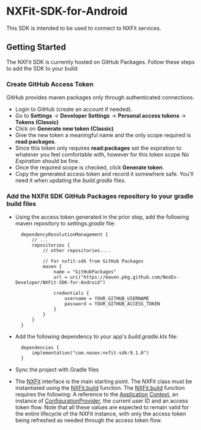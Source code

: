 # NXFit-SDK-for-Android

This SDK is intended to be used to connect to NXFit services.

## Getting Started
The NXFit SDK is currently hosted on GitHub Packages. Follow these steps to add the SDK to your build:

### Create GitHub Access Token
GitHub provides maven packages only through authenticated connections.
- Login to GitHub (create an account if needed).
- Go to **Settings** &#8594; **Developer Settings** &#8594; **Personal access tokens** &#8594; **Tokens (Classic)**
- Click on **Generate new token (Classic)**
- Give the new token a meaningful name and the only scope required is **read:packages**.
- Since this token only requires **read:packages** set the expiration to whatever you feel comfortable with, however for this token scope *No Expiration* should be fine.
- Once the required scope is checked, click **Generate token**.
- Copy the generated access token and record it somewhere safe. You'll need it when updating the *build.gradle* files.

### Add the NXFit SDK GitHub Packages repository to your gradle build files
- Using the access token generated in the prior step, add the following maven repository to *settings.gradle* file:

        dependencyResolutionManagement {
            // ...
            repositories {
                // other repositories....
        
                // For nxfit-sdk from GitHub Packages
                maven {
                    name = "GitHubPackages"
                    url = uri("https://maven.pkg.github.com/NeoEx-Developer/NXFit-SDK-for-Android")
        
                    credentials {
                        username = YOUR_GITHUB_USERNAME
                        password = YOUR_GITHUB_ACCESS_TOKEN
                    }
                }
            }
        }

- Add the following dependency to your app's *build.gradle.kts* file:
  
        dependencies {
            implementation("com.neoex:nxfit-sdk:9.1.0")
        }
  
- Sync the project with Gradle files 

-  The [NXFit](com.neoex.nxfit.NXFit) interface is the main starting point. The NXFit class must be instantiated using the [NXFit.build](com.neoex.nxfit.NXFit.build) function. The [NXFit.build](com.neoex.nxfit.NXFit.build) function requires the following:  A reference to the [Application](android.app.Application) [Context](android.content.Context), an instance of [ConfigurationProvider](com.neoex.nxfit.ConfigurationProvider), the current user ID and an access token flow. Note that all these values are expected to remain valid for the entire lifecycle of the NXFit instance, with only the access token being refreshed as needed through the access token flow.
